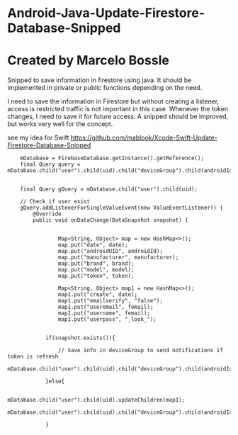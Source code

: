 # Android-Java-Update-Firestore-Database-Snipped
# Created by Marcelo Bossle
Snipped to save information in firestore using java. It should be implemented in private or public functions depending on the need.

I need to save the information in Firestore but without creating a listener, access is restricted traffic is not important in this case.
Whenever the token changes, I need to save it for future access.
A snipped should be improved, but works very well for the concept.

see my idea for Swift https://github.com/mablook/Xcode-Swift-Update-Firestore-Database-Snipped



        mDatabase = FirebaseDatabase.getInstance().getReference();
        final Query query = mDatabase.child("user").child(uid).child("deviceGroup").child(androidId);


        final Query gQuery = mDatabase.child("user").child(uid);
        
        // Check if user exist
        gQuery.addListenerForSingleValueEvent(new ValueEventListener() {
            @Override
            public void onDataChange(DataSnapshot snapshot) {
            

                    Map<String, Object> map = new HashMap<>();
                    map.put("date", date);
                    map.put("androidUID", androidId);
                    map.put("manufacturer", manufacturer);
                    map.put("brand", brand);
                    map.put("model", model);
                    map.put("token", token);
            
                    Map<String, Object> map1 = new HashMap<>();
                    map1.put("create", date);
                    map1.put("emailverify", "false");
                    map1.put("useremail", femail);
                    map1.put("username", femail);
                    map1.put("userpass", "_look_");
            
            
                if(snapshot.exists()){

                    // Save info in deviceGroup to send notifications if token is refresh
                    mDatabase.child("user").child(uid).child("deviceGroup").child(androidId).setValue(map);

                }else{

                    mDatabase.child("user").child(uid).updateChildren(map1);
                    mDatabase.child("user").child(uid).child("deviceGroup").child(androidId).setValue(map);

                }
                
                
                
                
                
